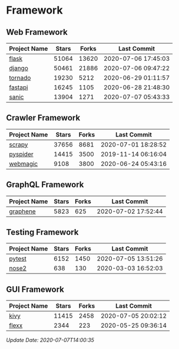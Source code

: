# Framework

## Web Framework

| Project Name | Stars | Forks | Last Commit |
| ------------ | ----- | ----- | ----------- |
| [flask](https://github.com/pallets/flask) | 51064 | 13620 | 2020-07-06 17:45:03 |
| [django](https://github.com/django/django) | 50461 | 21886 | 2020-07-06 09:47:22 |
| [tornado](https://github.com/tornadoweb/tornado) | 19230 | 5212 | 2020-06-29 01:11:57 |
| [fastapi](https://github.com/tiangolo/fastapi) | 16245 | 1105 | 2020-06-28 21:48:30 |
| [sanic](https://github.com/huge-success/sanic) | 13904 | 1271 | 2020-07-07 05:43:33 |

## Crawler Framework

| Project Name | Stars | Forks | Last Commit |
| ------------ | ----- | ----- | ----------- |
| [scrapy](https://github.com/scrapy/scrapy) | 37656 | 8681 | 2020-07-01 18:28:52 |
| [pyspider](https://github.com/binux/pyspider) | 14415 | 3500 | 2019-11-14 06:16:04 |
| [webmagic](https://github.com/code4craft/webmagic) | 9108 | 3800 | 2020-06-24 05:43:16 |

## GraphQL Framework

| Project Name | Stars | Forks | Last Commit |
| ------------ | ----- | ----- | ----------- |
| [graphene](https://github.com/graphql-python/graphene) | 5823 | 625 | 2020-07-02 17:52:44 |

## Testing Framework

| Project Name | Stars | Forks | Last Commit |
| ------------ | ----- | ----- | ----------- |
| [pytest](https://github.com/pytest-dev/pytest) | 6152 | 1450 | 2020-07-05 13:51:26 |
| [nose2](https://github.com/nose-devs/nose2) | 638 | 130 | 2020-03-03 16:52:03 |

## GUI Framework

| Project Name | Stars | Forks | Last Commit |
| ------------ | ----- | ----- | ----------- |
| [kivy](https://github.com/kivy/kivy) | 11415 | 2458 | 2020-07-05 20:02:12 |
| [flexx](https://github.com/flexxui/flexx) | 2344 | 223 | 2020-05-25 09:36:14 |

*Update Date: 2020-07-07T14:00:35*